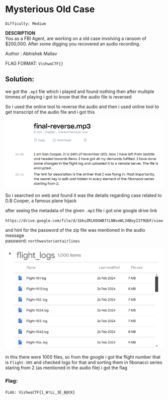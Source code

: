 # Mysterious Old Case
`Difficulty: Medium`

**DESCRIPTION**<br>
You as a FBI Agent, are working on a old case involving a ransom of $200,000. After some digging you recovered an audio recording.

Author : Abhishek Mallav

FLAG FORMAT: `VishwaCTF{}`


## Solution:
we got the `.mp3` file which i played and found nothing then after multiple timmes of playing i got to know that the audio file is reversed

So i used the online tool to reverse the audio and then i used online tool to get transcript of the audio file and i got this

![](../../assets/1_yAbQnhGuZFluJX8A4d-HLQ.png)

So i searched on web and found it was the details regarding case related to D.B Cooper, a famous plane hijack

after seeing the metadata of the given `.mp3` file i got one google drive link

`https://drive.google.com/file/d/1bkuZRLKOGWB7tLNBseWL34BoyI379QbF/view`

and hint for the password of the zip file was mentioned in the audio message<br>
password: `northwestorientairlines`

![](../../assets/1_nxwyrNxAix9Yjh00iIxEHQ.png)

in this there were 1000 files, so from the google i got the flight number that is `Flight-305` and checked logs for that and sorting them in fibonacci series staring from 2 (as mentioned in the audio file) i got the flag

### Flag:
`FLAG: VishwaCTF{1_W!LL_3E_B@CK}`


